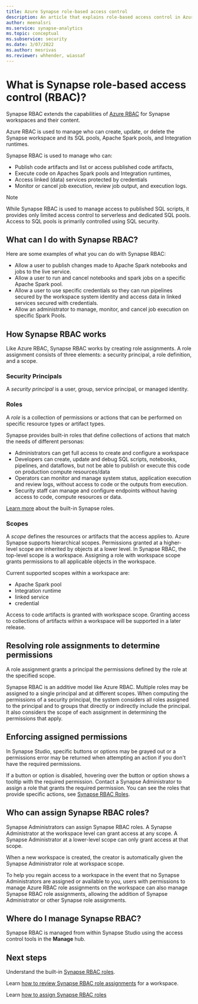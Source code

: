 ```yaml
---
title: Azure Synapse role-based access control
description: An article that explains role-based access control in Azure Synapse Analytics
author: meenalsri
ms.service: synapse-analytics 
ms.topic: conceptual
ms.subservice: security
ms.date: 3/07/2022
ms.author: mesrivas
ms.reviewer: whhender, wiassaf
---
```

# What is Synapse role-based access control (RBAC)?

Synapse RBAC extends the capabilities of [Azure RBAC](../../role-based-access-control/overview.md) for Synapse workspaces and their content. 

Azure RBAC is used to manage who can create, update, or delete the Synapse workspace and its SQL pools, Apache Spark pools, and Integration runtimes.

Synapse RBAC is used to manage who can:
- Publish code artifacts and list or access published code artifacts, 
- Execute code on Apaches Spark pools and Integration runtimes,
- Access linked (data) services protected by credentials 
- Monitor or cancel job execution, review job output, and execution logs.  

>[!Note]
>While Synapse RBAC is used to manage access to published SQL scripts, it provides only limited access control to serverless and dedicated SQL pools. Access to SQL pools is primarily controlled using SQL security.

## What can I do with Synapse RBAC?

Here are some examples of what you can do with Synapse RBAC:
  - Allow a user to publish changes made to Apache Spark notebooks and jobs to the live service.
  - Allow a user to run and cancel notebooks and spark jobs on a specific Apache Spark pool.
  - Allow a user to use specific credentials so they can run pipelines secured by the workspace system identity and access data in linked services secured with credentials. 
  - Allow an administrator to manage, monitor, and cancel job execution on specific Spark Pools.    

## How Synapse RBAC works
Like Azure RBAC, Synapse RBAC works by creating role assignments. A role assignment consists of three elements: a security principal, a role definition, and a scope.  

### Security Principals

A _security principal_ is a user, group, service principal, or managed identity.

### Roles
 
A _role_ is a collection of permissions or actions that can be performed on specific resource types or artifact types.

Synapse provides built-in roles that define collections of actions that match the needs of different personas:
- Administrators can get full access to create and configure a workspace 
- Developers can create, update and debug SQL scripts, notebooks, pipelines, and dataflows, but not be able to publish or execute this code on production compute resources/data
- Operators can monitor and manage system status, application execution and review logs, without access to code or the outputs from execution.
- Security staff can manage and configure endpoints without having access to code, compute resources or data.

[Learn more](./synapse-workspace-synapse-rbac-roles.md) about the built-in Synapse roles. 

### Scopes

A _scope_ defines the resources or artifacts that the access applies to. Azure Synapse supports hierarchical scopes.  Permissions granted at a higher-level scope are inherited by objects at a lower level.  In Synapse RBAC, the top-level scope is a workspace.  Assigning a role with workspace scope grants permissions to all applicable objects in the workspace.  

Current supported scopes within a workspace are: 

- Apache Spark pool
- Integration runtime
- linked service
- credential

Access to code artifacts is granted with workspace scope.  Granting access to collections of artifacts within a workspace will be supported in a later release.

## Resolving role assignments to determine permissions

A role assignment grants a principal the permissions defined by the role at the specified scope.

Synapse RBAC is an additive model like Azure RBAC. Multiple roles may be assigned to a single principal and at different scopes. When computing the permissions of a security principal, the system considers all roles assigned to the principal and to groups that directly or indirectly include the principal.  It also considers the scope of each assignment in determining the permissions that apply.  

## Enforcing assigned permissions

In Synapse Studio, specific buttons or options may be grayed out or a permissions error may be returned when attempting an action if you don't have the required permissions. 

If a button or option is disabled, hovering over the button or option shows a tooltip with the required permission.  Contact a Synapse Administrator to assign a role that grants the required permission. You can see the roles that provide specific actions, see [Synapse RBAC Roles](./synapse-workspace-synapse-rbac-roles.md).

## Who can assign Synapse RBAC roles?

Synapse Administrators can assign Synapse RBAC roles.  A Synapse Administrator at the workspace level can grant access at any scope.  A Synapse Administrator at a lower-level scope can only grant access at that scope. 

When a new workspace is created, the creator is automatically given the Synapse Administrator role at workspace scope.

To help you regain access to a workspace in the event that no Synapse Administrators are assigned or available to you, users with permissions to manage Azure RBAC role assignments on the workspace can also manage Synapse RBAC role assignments, allowing the addition of Synapse Administrator or other Synapse role assignments.

## Where do I manage Synapse RBAC?

Synapse RBAC is managed from within Synapse Studio using the access control tools in the **Manage** hub. 

## Next steps

Understand the built-in [Synapse RBAC roles](./synapse-workspace-synapse-rbac-roles.md).

Learn [how to review Synapse RBAC role assignments](./how-to-review-synapse-rbac-role-assignments.md) for a workspace.

Learn [how to assign Synapse RBAC roles](./how-to-manage-synapse-rbac-role-assignments.md)
